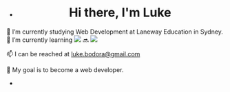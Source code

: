 - <h1 align='center'>
  Hi there, I'm Luke
</h1>


 📓 I’m currently studying Web Development at Laneway Education in Sydney.
<br>
 🌱 I’m currently learning <img src="https://img.shields.io/badge/JavaScript-323330?style=for-the-badge&logo=javascript&logoColor=F7DF1E " />  🔜 <img src="https://img.shields.io/badge/React-20232A?style=for-the-badge&logo=react&logoColor=61DAFB">
  
 📫 I can be reached at luke.bodora@gmail.com
  
 🏁 My goal is to become a web developer.
  

- 

<!---
Woszo/Woszo is a ✨ special ✨ repository because its `README.md` (this file) appears on your GitHub profile.
You can click the Preview link to take a look at your changes.
--->
